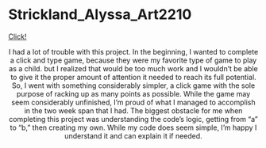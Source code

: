 # Strickland_Alyssa_Art2210

<div align=left>

[Click!](https://alyssastrickland.github.io/Strickland_Alyssa_Art2210/Strickland_Alyssa_Art2210/Strickland_Alyssa_ART2210_Click!_Fall2019/Strickland_Alyssa_ART2210_Click!_Fall2019.html)

<div align=center>

I had a lot of trouble with this project. In the beginning, I wanted to complete a click and type game, because they were my favorite type of game to play as a child. but I realized that would be too much work and I wouldn’t be able to give it the proper amount of attention it needed to reach its full potential. So, I went with something considerably simpler, a click game with the sole purpose of racking up as many points as possible. While the game may seem considerably unfinished, I’m proud of what I managed to accomplish in the two week span that I had. The biggest obstacle for me when completing this project was understanding the code’s logic, getting from “a” to “b,” then creating my own. While my code does seem simple, I’m happy I understand it and can explain it if needed. 
